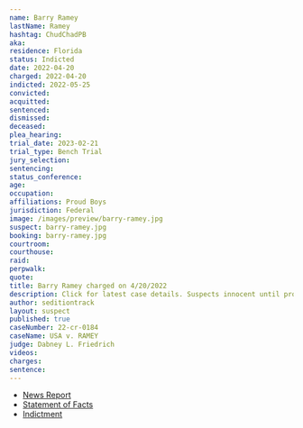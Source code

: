 ```yaml
---
name: Barry Ramey
lastName: Ramey
hashtag: ChudChadPB
aka:
residence: Florida
status: Indicted
date: 2022-04-20
charged: 2022-04-20
indicted: 2022-05-25
convicted:
acquitted:
sentenced:
dismissed:
deceased:
plea_hearing:
trial_date: 2023-02-21
trial_type: Bench Trial
jury_selection:
sentencing:
status_conference:
age:
occupation:
affiliations: Proud Boys
jurisdiction: Federal
image: /images/preview/barry-ramey.jpg
suspect: barry-ramey.jpg
booking: barry-ramey.jpg
courtroom:
courthouse:
raid:
perpwalk:
quote:
title: Barry Ramey charged on 4/20/2022
description: Click for latest case details. Suspects innocent until proven guilty.
author: seditiontrack
layout: suspect
published: true
caseNumber: 22-cr-0184
caseName: USA v. RAMEY
judge: Dabney L. Friedrich
videos:
charges:
sentence:
---
```


- [News Report](https://www.nbcnews.com/politics/justice-department/fbi-says-proud-boy-tried-derail-jan-6-investigating-menacing-agent-rcna25418)
- [Statement of Facts](https://www.justice.gov/usao-dc/case-multi-defendant/file/1496006/download)
- [Indictment](https://storage.courtlistener.com/recap/gov.uscourts.dcd.243752/gov.uscourts.dcd.243752.6.0.pdf)
